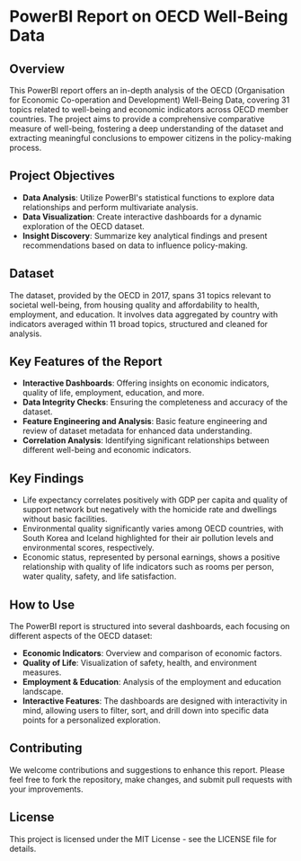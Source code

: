 # PowerBI Report on OECD Well-Being Data

## Overview

This PowerBI report offers an in-depth analysis of the OECD (Organisation for Economic Co-operation and Development) Well-Being Data, covering 31 topics related to well-being and economic indicators across OECD member countries. The project aims to provide a comprehensive comparative measure of well-being, fostering a deep understanding of the dataset and extracting meaningful conclusions to empower citizens in the policy-making process.

## Project Objectives

- **Data Analysis**: Utilize PowerBI's statistical functions to explore data relationships and perform multivariate analysis.
- **Data Visualization**: Create interactive dashboards for a dynamic exploration of the OECD dataset.
- **Insight Discovery**: Summarize key analytical findings and present recommendations based on data to influence policy-making.

## Dataset

The dataset, provided by the OECD in 2017, spans 31 topics relevant to societal well-being, from housing quality and affordability to health, employment, and education. It involves data aggregated by country with indicators averaged within 11 broad topics, structured and cleaned for analysis.

## Key Features of the Report

- **Interactive Dashboards**: Offering insights on economic indicators, quality of life, employment, education, and more.
- **Data Integrity Checks**: Ensuring the completeness and accuracy of the dataset.
- **Feature Engineering and Analysis**: Basic feature engineering and review of dataset metadata for enhanced data understanding.
- **Correlation Analysis**: Identifying significant relationships between different well-being and economic indicators.

## Key Findings

- Life expectancy correlates positively with GDP per capita and quality of support network but negatively with the homicide rate and dwellings without basic facilities.
- Environmental quality significantly varies among OECD countries, with South Korea and Iceland highlighted for their air pollution levels and environmental scores, respectively.
- Economic status, represented by personal earnings, shows a positive relationship with quality of life indicators such as rooms per person, water quality, safety, and life satisfaction.

## How to Use

The PowerBI report is structured into several dashboards, each focusing on different aspects of the OECD dataset:
- **Economic Indicators**: Overview and comparison of economic factors.
- **Quality of Life**: Visualization of safety, health, and environment measures.
- **Employment & Education**: Analysis of the employment and education landscape.
- **Interactive Features**: The dashboards are designed with interactivity in mind, allowing users to filter, sort, and drill down into specific data points for a personalized exploration.

## Contributing

We welcome contributions and suggestions to enhance this report. Please feel free to fork the repository, make changes, and submit pull requests with your improvements.

## License

This project is licensed under the MIT License - see the LICENSE file for details.
